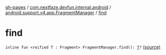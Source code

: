 [gh-pages](../../index.md) / [com.nextfaze.devfun.internal.android](../index.md) / [android.support.v4.app.FragmentManager](index.md) / [find](./find.md)

# find

`inline fun <reified T : Fragment> FragmentManager.find(): `[`T`](find.md#T)`?` [(source)](https://github.com/NextFaze/dev-fun/tree/master/devfun-internal/src/main/java/com/nextfaze/devfun/internal/android/Fragments.kt#L62)